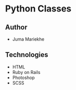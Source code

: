 # Python Classes

## Author
- Juma Mariekhe

## Technologies
- HTML
- Ruby on Rails
- Photoshop
- SCSS